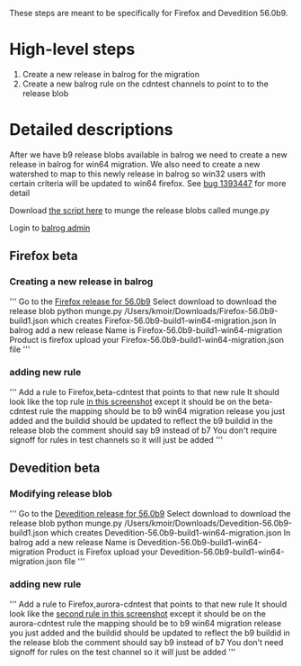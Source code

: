 These steps are meant to be specifically for Firefox and Devedition 56.0b9.

# High-level steps

1. Create a new release in balrog for the migration 
2. Create a new balrog rule on the cdntest channels to point to to the release blob 

# Detailed descriptions

After we have b9 release blobs available in balrog we need to create a new release in balrog for win64 migration.  We also need to create a new watershed to map to this newly release in balrog
so win32 users with certain criteria will be updated to win64 firefox. See [bug 1393447](https://bugzilla.mozilla.org/show_bug.cgi?id=1393447) for more detail

Download [the script here](https://bug1393447.bmoattachments.org/attachment.cgi?id=8902074) to munge the release blobs called munge.py

Login to [balrog admin](https://aus4-admin.mozilla.org)

## Firefox beta

### Creating a new release  in balrog
'''
Go to the [Firefox release for 56.0b9](https://aus4-admin.mozilla.org/releases#Firefox-56.0b9)
Select download to download the release blob
python munge.py /Users/kmoir/Downloads/Firefox-56.0b9-build1.json
which creates 
Firefox-56.0b9-build1-win64-migration.json
In balrog add a new release
Name is Firefox-56.0b9-build1-win64-migration
Product is firefox
upload your Firefox-56.0b9-build1-win64-migration.json file
'''

### adding new rule
'''
Add a rule to Firefox,beta-cdntest that points to that new rule
It should look like the top rule [in this screenshot](https://bug1393447.bmoattachments.org/attachment.cgi?id=8902907)
except it should be on the beta-cdntest rule
the mapping should be to b9 win64 migration release you just added
and the buildid should be updated to reflect the b9 buildid in the release blob
the comment should say b9 instead of b7
You don't require signoff for rules in test channels so it will just be added
'''

## Devedition beta

### Modifying release blob
'''
Go to the [Devedition release for 56.0b9](https://aus4-admin.mozilla.org/releases#Devedition-56.0b9)
Select download to download the release blob
python munge.py /Users/kmoir/Downloads/Devedition-56.0b9-build1.json
which creates 
Devedition-56.0b9-build1-win64-migration.json
In balrog add a new release
Name is Devedition-56.0b9-build1-win64-migration
Product is Firefox
upload your Devedition-56.0b9-build1-win64-migration.json file
'''

### adding new rule 
'''
Add a rule to Firefox,aurora-cdntest that points to that new rule
It should look like the [second rule in this screenshot](https://bug1393447.bmoattachments.org/attachment.cgi?id=8902907)
except it should be on the aurora-cdntest rule
the mapping should be to b9 win64 migration release you just added
and the buildid should be updated to reflect the b9 buildid in the release blob
the comment should say b9 instead of b7
You don't need signoff for rules on the test channel so it will just be added
'''


